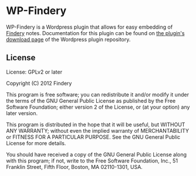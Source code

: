 # WP-Findery

WP-Findery is a Wordpress plugin that allows for easy embedding of [Findery](http://findery.com) notes. Documentation for this plugin can be found on [the plugin's download page](http://wordpress.org/extend/plugins/wp-findery/) of the Wordpress plugin repository.

## License

License: GPLv2 or later

Copyright (C) 2012 Findery

This program is free software; you can redistribute it and/or
modify it under the terms of the GNU General Public License
as published by the Free Software Foundation; either version 2
of the License, or (at your option) any later version.

This program is distributed in the hope that it will be useful,
but WITHOUT ANY WARRANTY; without even the implied warranty of
MERCHANTABILITY or FITNESS FOR A PARTICULAR PURPOSE.  See the
GNU General Public License for more details.

You should have received a copy of the GNU General Public License
along with this program; if not, write to the Free Software
Foundation, Inc., 51 Franklin Street, Fifth Floor, Boston, MA  02110-1301, USA.